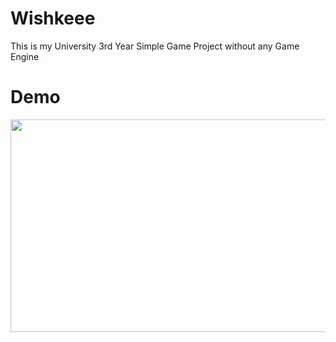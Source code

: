 # Wishkeee
This is my University 3rd Year Simple Game Project without any Game Engine

# Demo
<img src="Wishkeee.gif" height="340" width="720" />